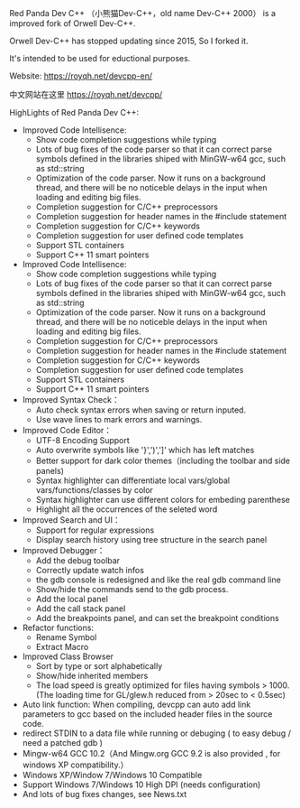 Red Panda Dev C++ （小熊猫Dev-C++，old name Dev-C++ 2000） is a improved fork of Orwell Dev-C++.

Orwell Dev-C++ has stopped updating since 2015, So I forked it. 

It's intended to be used for eductional purposes.

Website: https://royqh.net/devcpp-en/

中文网站在这里 https://royqh.net/devcpp/

HighLights of Red Panda Dev C++:
 * Improved Code Intellisence:
   * Show code completion suggestions while typing
   * Lots of bug fixes of the code parser so that it can correct parse symbols defined in the libraries shiped with MinGW-w64 gcc, such as std::string
   * Optimization of the code parser. Now it runs on a background thread, and there will be no noticeble delays in the input when loading and editing big files.
   * Completion suggestion for C/C++ preprocessors
   * Completion suggestion for header names in the #include statement
   * Completion suggestion for C/C++ keywords
   * Completion suggestion for user defined code templates
   * Support STL containers
   * Support C++ 11 smart pointers
 * Improved Code Intellisence:
   * Show code completion suggestions while typing
   * Lots of bug fixes of the code parser so that it can correct parse symbols defined in the libraries shiped with MinGW-w64 gcc, such as std::string
   * Optimization of the code parser. Now it runs on a background thread, and there will be no noticeble delays in the input when loading and editing big files.
   * Completion suggestion for C/C++ preprocessors
   * Completion suggestion for header names in the #include statement
   * Completion suggestion for C/C++ keywords
   * Completion suggestion for user defined code templates
   * Support STL containers
   * Support C++ 11 smart pointers
 * Improved Syntax Check：
   * Auto check syntax errors when saving or return inputed.
   * Use wave lines to mark errors and warnings.
 * Improved Code Editor：
   * UTF-8 Encoding Support
   * Auto overwrite symbols like '}',')',']' which has left matches
   * Better support for dark color themes（including the toolbar and side panels)
   * Syntax highlighter can differentiate local vars/global vars/functions/classes by color
   * Syntax highlighter can use different colors for embeding parenthese
   * Highlight all the occurrences of the seleted word
 * Improved Search and UI：
   * Support for regular expressions
   * Display search history using tree structure in the search panel
 * Improved Debugger：
   * Add the debug toolbar
   * Correctly update watch infos
   * the gdb console is redesigned and like the real gdb command line
   * Show/hide the commands send to the gdb process.
   * Add the local panel
   * Add the call stack panel
   * Add the breakpoints panel, and can set the breakpoint conditions
 * Refactor functions:
   * Rename Symbol
   * Extract Macro
 * Improved Class Browser
   * Sort by type or sort alphabetically
   * Show/hide inherited members
   * The load speed is greatly optimized for files having symbols > 1000.  (The loading time for GL/glew.h reduced from > 20sec to < 0.5sec)
 * Auto link function: When compiling, devcpp can auto add link parameters to gcc based on the included header files in the source code.
 * redirect STDIN to a data file while running or debuging ( to easy debug / need a patched gdb )
 * Mingw-w64 GCC 10.2（And Mingw.org GCC 9.2 is also provided , for windows XP compatibility.）
 * Windows XP/Window 7/Windows 10 Compatible
 * Support Windows 7/Windows 10 High DPI (needs configuration)
 * And lots of bug fixes changes, see News.txt  
